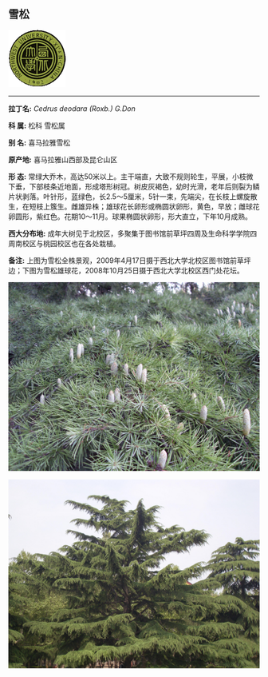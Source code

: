 ## 雪松

![西北大学校园网络植物志](JPG/nwu.gif)

---

**拉丁名:**  _Cedrus deodara (Roxb.) G.Don_

**科 属:** 松科 雪松属

**别 名:** 喜马拉雅雪松

**原产地:** 喜马拉雅山西部及昆仑山区

**形  态:** 常绿大乔木，高达50米以上。主干端直，大致不规则轮生，平展，小枝微下垂，下部枝条近地面，形成塔形树冠。树皮灰褐色，幼时光滑，老年后则裂为鳞片状剥落。叶针形，蓝绿色，长2.5～5厘米，5针一束，先端尖，在长枝上螺旋散生，在短枝上簇生。雌雄异株；雄球花长卵形或椭圆状卵形，黄色，早放；雌球花卵圆形，紫红色。花期10～11月。球果椭圆状卵形，形大直立，下年10月成熟。　　　

**西大分布地:** 成年大树见于北校区，多聚集于图书馆前草坪四周及生命科学学院四周南校区与桃园校区也在各处栽植。

**备注:** 上图为雪松全株景观，2009年4月17日摄于西北大学北校区图书馆前草坪边；下图为雪松雄球花，2008年10月25日摄于西北大学北校区西门处花坛。

![雪松](JPG/雪松1.JPG) 

![雪松](JPG/雪松2.JPG) 

